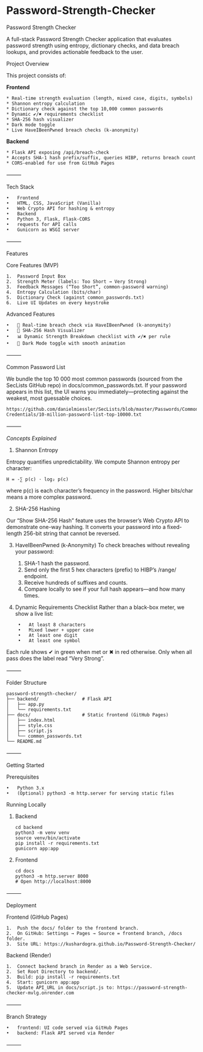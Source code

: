 # Password-Strength-Checker
Password Strength Checker

A full-stack Password Strength Checker application that evaluates password strength using entropy, dictionary checks, and data breach lookups, and provides actionable feedback to the user.

Project Overview

This project consists of:

**Frontend**

	* Real-time strength evaluation (length, mixed case, digits, symbols)
	* Shannon entropy calculation
	* Dictionary check against the top 10,000 common passwords
	* Dynamic ✔/✖ requirements checklist
	* SHA-256 hash visualizer
	* Dark mode toggle
	* Live HaveIBeenPwned breach checks (k-anonymity)

**Backend**


	* Flask API exposing /api/breach-check
	* Accepts SHA-1 hash prefix/suffix, queries HIBP, returns breach count
	* CORS-enabled for use from GitHub Pages
⸻

Tech Stack

	•	Frontend
	•	HTML, CSS, JavaScript (Vanilla)
	•	Web Crypto API for hashing & entropy
	•	Backend
	•	Python 3, Flask, Flask-CORS
	•	requests for API calls
	•	Gunicorn as WSGI server

⸻

Features

Core Features (MVP)

	1.	Password Input Box
	2.	Strength Meter (labels: Too Short → Very Strong)
	3.	Feedback Messages (“Too Short”, common-password warning)
	4.	Entropy Calculation (bits/char)
	5.	Dictionary Check (against common_passwords.txt)
	6.	Live UI Updates on every keystroke

Advanced Features

	•	🔄 Real-time breach check via HaveIBeenPwned (k-anonymity)
	•	🔐 SHA-256 Hash Visualizer
	•	📊 Dynamic Strength Breakdown checklist with ✔/✖ per rule
	•	🌙 Dark Mode toggle with smooth animation

⸻

Common Password List

We bundle the top 10 000 most common passwords (sourced from the SecLists GitHub repo) in docs/common_passwords.txt. If your password appears in this list, the UI warns you immediately—protecting against the weakest, most guessable choices.

	https://github.com/danielmiessler/SecLists/blob/master/Passwords/Common-Credentials/10-million-password-list-top-10000.txt

⸻

*Concepts Explained*

1. Shannon Entropy

Entropy quantifies unpredictability. We compute Shannon entropy per character:

	H = -∑ p(c) · log₂ p(c)
 where p(c) is each character’s frequency in the password. Higher bits/char means a more complex password.

2. SHA-256 Hashing

Our “Show SHA-256 Hash” feature uses the browser’s Web Crypto API to demonstrate one-way hashing. It converts your password into a fixed-length 256-bit string that cannot be reversed.

3. HaveIBeenPwned (k-Anonymity)
To check breaches without revealing your password:

	1.	SHA-1 hash the password.
	2.	Send only the first 5 hex characters (prefix) to HIBP’s /range/ endpoint.
	3.	Receive hundreds of suffixes and counts.
	4.	Compare locally to see if your full hash appears—and how many times.

4. Dynamic Requirements Checklist
Rather than a black-box meter, we show a live list:

		•	At least 8 characters
		•	Mixed lower + upper case
		•	At least one digit
		•	At least one symbol

Each rule shows ✔ in green when met or ✖ in red otherwise. Only when all pass does the label read “Very Strong”.

⸻

Folder Structure
	
	password-strength-checker/
	├── backend/                # Flask API
	│   ├── app.py
	│   └── requirements.txt
	├── docs/                   # Static frontend (GitHub Pages)
	│   ├── index.html
	│   ├── style.css
	│   ├── script.js
	│   └── common_passwords.txt
	└── README.md

⸻

Getting Started

Prerequisites

	•	Python 3.x
	•	(Optional) python3 -m http.server for serving static files

Running Locally
1.	Backend
   
		cd backend
		python3 -m venv venv
		source venv/bin/activate
		pip install -r requirements.txt
		gunicorn app:app

2.	Frontend

		cd docs
		python3 -m http.server 8000
		# Open http://localhost:8000

⸻

Deployment

Frontend (GitHub Pages)

	1.	Push the docs/ folder to the frontend branch.
	2.	On GitHub: Settings → Pages → Source = frontend branch, /docs folder.
	3.	Site URL: https://kushardogra.github.io/Password-Strength-Checker/


Backend (Render)

	1.	Connect backend branch in Render as a Web Service.
	2.	Set Root Directory to backend/.
	3.	Build: pip install -r requirements.txt
	4.	Start: gunicorn app:app
	5.	Update API_URL in docs/script.js to: https://password-strength-checker-mvlg.onrender.com

⸻

Branch Strategy

	•	frontend: UI code served via GitHub Pages
	•	backend: Flask API served via Render

⸻

